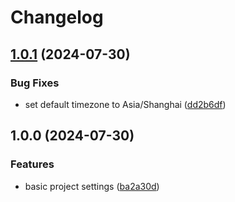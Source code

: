 # Changelog

## [1.0.1](https://github.com/GloryWong/renovate-config/compare/v1.0.0...v1.0.1) (2024-07-30)


### Bug Fixes

* set default timezone to Asia/Shanghai ([dd2b6df](https://github.com/GloryWong/renovate-config/commit/dd2b6dfae613686eb8a0d0656c2a3b3576a74b76))

## 1.0.0 (2024-07-30)


### Features

* basic project settings ([ba2a30d](https://github.com/GloryWong/renovate-config/commit/ba2a30d2c0e97007ea3ee86e3cfcd702cbb4d577))
